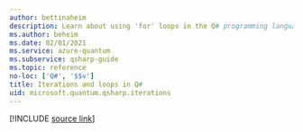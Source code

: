```yaml
---
author: bettinaheim
description: Learn about using 'for' loops in the Q# programming language.
ms.author: beheim
ms.date: 02/01/2021
ms.service: azure-quantum
ms.subservice: qsharp-guide
ms.topic: reference
no-loc: ['Q#', '$$v']
title: Iterations and loops in Q#
uid: microsoft.quantum.qsharp.iterations
---
```


<!---
# Iterations and loops in Q#
-->

[!INCLUDE [source link](~/includes/qsharp-language/Specifications/Language/2_Statements/iterations.md)]